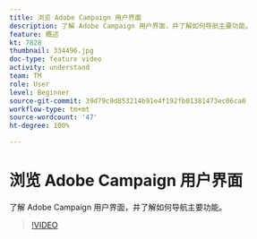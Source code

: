 ```yaml
---
title: 浏览 Adobe Campaign 用户界面
description: 了解 Adobe Campaign 用户界面，并了解如何导航主要功能。
feature: 概述
kt: 7828
thumbnail: 334496.jpg
doc-type: feature video
activity: understand
team: TM
role: User
level: Beginner
source-git-commit: 39d79c9d853214b91e4f192fb01381473ec06ca0
workflow-type: tm+mt
source-wordcount: '47'
ht-degree: 100%

---
```


# 浏览 Adobe Campaign 用户界面

了解 Adobe Campaign 用户界面，并了解如何导航主要功能。

>[!VIDEO](https://video.tv.adobe.com/v/334496?quality=12)
